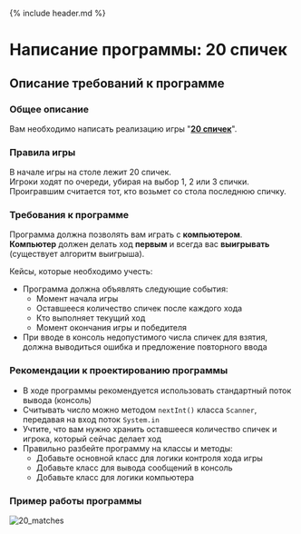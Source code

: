 {% include header.md %}

Написание программы: 20 спичек
====================

Описание требований к программе
---------------------
### Общее описание
Вам необходимо написать реализацию игры "**[20 спичек](http://www.fortboyard.ru/inter/jeux/batonnets)**".

### Правила игры
В начале игры на столе лежит 20 спичек.  
Игроки ходят по очереди, убирая на выбор 1, 2 или 3 спички.  
Проигравшим считается тот, кто возьмет со стола последнюю спичку.

### Требования к программе
Программа должна позволять вам играть с **компьютером**.  
**Компьютер** должен делать ход **первым** и всегда вас **выигрывать** (существует алгоритм выигрыша).  

Кейсы, которые необходимо учесть:
+ Программа должна объявлять следующие события: 
  + Момент начала игры
  + Оставшееся количество спичек после каждого хода
  + Кто выполняет текущий ход 
  + Момент окончания игры и победителя
+ При вводе в консоль недопустимого числа спичек для взятия, должна выводиться ошибка и предложение повторного ввода

### Рекомендации к проектированию программы
+ В ходе программы рекомендуется использовать стандартный поток вывода (консоль)
+ Считывать число можно методом `nextInt()` класса `Scanner`, передавая на вход поток `System.in`
+ Учтите, что вам нужно хранить оставшееся количество спичек и игрока, который сейчас делает ход
+ Правильно разбейте программу на классы и методы:
  + Добавьте основной класс для логики контроля хода игры
  + Добавьте класс для вывода сообщений в консоль
  + Добавьте класс для логики компьютера

### Пример работы программы
![20_matches]({{site.materialsurl}}20_matches/img/out-example.png)
